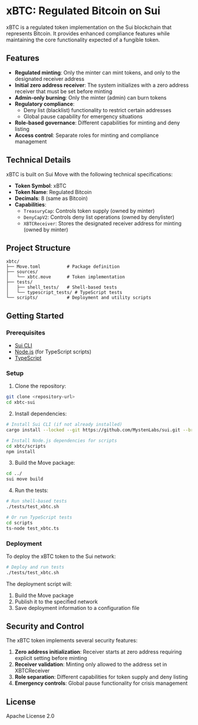 # xBTC: Regulated Bitcoin on Sui

xBTC is a regulated token implementation on the Sui blockchain that represents Bitcoin. It provides enhanced compliance features while maintaining the core functionality expected of a fungible token.

## Features

- **Regulated minting**: Only the minter can mint tokens, and only to the designated receiver address
- **Initial zero address receiver**: The system initializes with a zero address receiver that must be set before minting
- **Admin-only burning**: Only the minter (admin) can burn tokens
- **Regulatory compliance**:
  - Deny list (blacklist) functionality to restrict certain addresses
  - Global pause capability for emergency situations
- **Role-based governance**: Different capabilities for minting and deny listing
- **Access control**: Separate roles for minting and compliance management

## Technical Details

xBTC is built on Sui Move with the following technical specifications:

- **Token Symbol**: xBTC
- **Token Name**: Regulated Bitcoin
- **Decimals**: 8 (same as Bitcoin)
- **Capabilities**:
  - `TreasuryCap`: Controls token supply (owned by minter)
  - `DenyCapV2`: Controls deny list operations (owned by denylister)
  - `XBTCReceiver`: Stores the designated receiver address for minting (owned by minter)

## Project Structure

```
xbtc/
├── Move.toml          # Package definition
├── sources/
│   └── xbtc.move      # Token implementation
├── tests/
│   ├── shell_tests/   # Shell-based tests
│   └── typescript_tests/ # TypeScript tests
└── scripts/           # Deployment and utility scripts
```

## Getting Started

### Prerequisites

- [Sui CLI](https://docs.sui.io/build/install)
- [Node.js](https://nodejs.org/) (for TypeScript scripts)
- [TypeScript](https://www.typescriptlang.org/)

### Setup

1. Clone the repository:

```bash
git clone <repository-url>
cd xbtc-sui
```

2. Install dependencies:

```bash
# Install Sui CLI (if not already installed)
cargo install --locked --git https://github.com/MystenLabs/sui.git --branch main sui

# Install Node.js dependencies for scripts
cd xbtc/scripts
npm install
```

3. Build the Move package:

```bash
cd ../
sui move build
```

4. Run the tests:

```bash
# Run shell-based tests
./tests/test_xbtc.sh

# Or run TypeScript tests
cd scripts
ts-node test_xbtc.ts
```

### Deployment

To deploy the xBTC token to the Sui network:

```bash
# Deploy and run tests
./tests/test_xbtc.sh
```

The deployment script will:
1. Build the Move package
2. Publish it to the specified network
3. Save deployment information to a configuration file

## Security and Control

The xBTC token implements several security features:

1. **Zero address initialization**: Receiver starts at zero address requiring explicit setting before minting
2. **Receiver validation**: Minting only allowed to the address set in XBTCReceiver
3. **Role separation**: Different capabilities for token supply and deny listing
4. **Emergency controls**: Global pause functionality for crisis management

## License

Apache License 2.0 